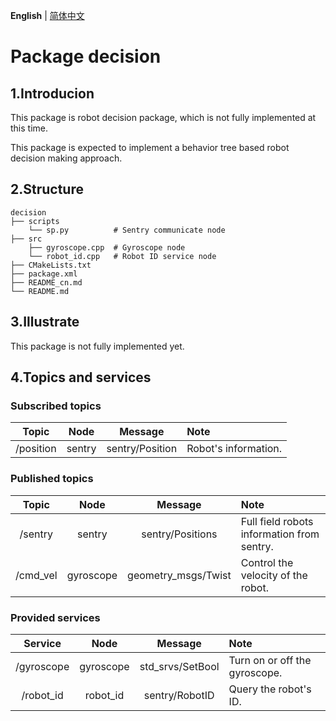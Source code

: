 __English__ | [简体中文](README_cn.md)

# Package decision

## 1.Introducion

This package is robot decision package, which is not fully implemented at this time.

This package is expected to implement a behavior tree based robot decision making approach.

## 2.Structure

```
decision
├── scripts
    └── sp.py          # Sentry communicate node
├── src
    ├── gyroscope.cpp  # Gyroscope node
    └── robot_id.cpp   # Robot ID service node
├── CMakeLists.txt
├── package.xml
├── README_cn.md
└── README.md
```

## 3.Illustrate

This package is not fully implemented yet.

## 4.Topics and services

### Subscribed topics

| Topic     | Node     | Message         | Note                 |
|:---------:|:--------:|:---------------:|:---------------------|
| /position | sentry   | sentry/Position | Robot's information. |

### Published topics

| Topic    | Node      | Message             | Note                                       |
|:--------:|:---------:|:-------------------:|:-------------------------------------------|
| /sentry  | sentry    | sentry/Positions    | Full field robots information from sentry. |
| /cmd_vel | gyroscope | geometry_msgs/Twist | Control the velocity of the robot.         |

### Provided services

| Service    | Node      | Message          | Note                          |
|:----------:|:---------:|:----------------:|:------------------------------|
| /gyroscope | gyroscope | std_srvs/SetBool | Turn on or off the gyroscope. |
| /robot_id  | robot_id  | sentry/RobotID   | Query the robot's ID.         |
